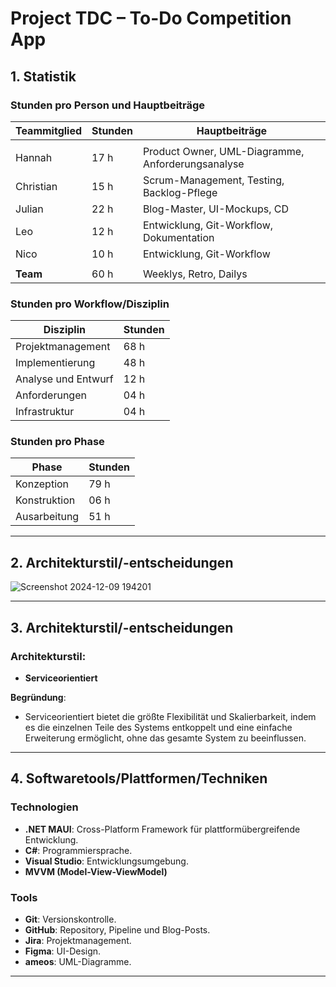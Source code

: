 # Project TDC – To-Do Competition App

## 1. Statistik

### Stunden pro Person und Hauptbeiträge

| **Teammitglied** | **Stunden** | **Hauptbeiträge**                                  |
|-------------------|-------------|-------------------------------------------------  |
|||
| Hannah        | 17 h        | Product Owner, UML-Diagramme, Anforderungsanalyse |
| Christian     | 15 h        | Scrum-Management, Testing, Backlog-Pflege         |
| Julian        | 22 h        | Blog-Master, UI-Mockups, CD                       |
| Leo           | 12 h        | Entwicklung, Git-Workflow, Dokumentation          |
| Nico          | 10 h        | Entwicklung, Git-Workflow                         |
|||
| **Team**          | 60 h        | Weeklys, Retro, Dailys                            |

### Stunden pro Workflow/Disziplin

| **Disziplin**              | **Stunden** |
|----------------------------|-------------|
| Projektmanagement          | 68 h        |
| Implementierung            | 48 h        |
| Analyse und Entwurf        | 12 h        |
| Anforderungen              | 04 h        |
| Infrastruktur              | 04 h        |

### Stunden pro Phase

| **Phase**         | **Stunden** |
|--------------------|-------------|
| Konzeption       | 79 h        |
| Konstruktion     | 06 h        |
| Ausarbeitung     | 51 h        |

---

## 2. Architekturstil/-entscheidungen
![Screenshot 2024-12-09 194201](https://github.com/user-attachments/assets/47e42354-f334-45bc-beb4-afeaf6b94971)

---

## 3. Architekturstil/-entscheidungen

### **Architekturstil**: 
- **Serviceorientiert**
  
**Begründung**:
- Serviceorientiert bietet die größte Flexibilität und Skalierbarkeit, indem es die einzelnen Teile des Systems entkoppelt und eine einfache Erweiterung ermöglicht, ohne das gesamte System zu beeinflussen.

---

## 4. Softwaretools/Plattformen/Techniken

### **Technologien**
- **.NET MAUI**: Cross-Platform Framework für plattformübergreifende Entwicklung.
- **C#**: Programmiersprache.
- **Visual Studio**: Entwicklungsumgebung.
- **MVVM (Model-View-ViewModel)**

### **Tools**
- **Git**: Versionskontrolle.
- **GitHub**: Repository, Pipeline und Blog-Posts.
- **Jira**: Projektmanagement.
- **Figma**: UI-Design.
- **ameos**: UML-Diagramme.

---
